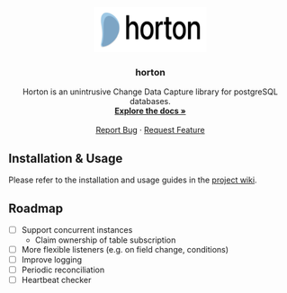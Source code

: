 <br />

<div align="center">
  <a href="https://github.com/fuchstim/horton">
    <img src="images/logo.png" alt="Logo" width="200" height="80">
  </a>

<h3 align="center">horton</h3>

  <p align="center">
    Horton is an unintrusive Change Data Capture library for postgreSQL databases.
    <br />
    <a href="https://github.com/fuchstim/horton/wiki"><strong>Explore the docs »</strong></a>
    <br />
    <br />
    <a href="https://github.com/fuchstim/horton/issues">Report Bug</a>
    ·
    <a href="https://github.com/fuchstim/horton/issues">Request Feature</a>
  </p>
</div>

## Installation & Usage

Please refer to the installation and usage guides in the [project wiki](https://github.com/fuchstim/horton/wiki).

## Roadmap
- [ ] Support concurrent instances
  - Claim ownership of table subscription
- [ ] More flexible listeners (e.g. on field change, conditions)
- [ ] Improve logging
- [ ] Periodic reconciliation
- [ ] Heartbeat checker
